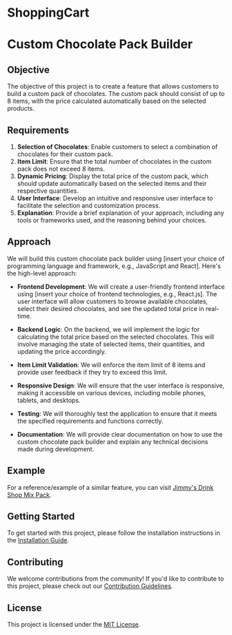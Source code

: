 # ShoppingCart

# Custom Chocolate Pack Builder

## Objective

The objective of this project is to create a feature that allows customers to build a custom pack of chocolates. The custom pack should consist of up to 8 items, with the price calculated automatically based on the selected products.

## Requirements

1. **Selection of Chocolates**: Enable customers to select a combination of chocolates for their custom pack.
2. **Item Limit**: Ensure that the total number of chocolates in the custom pack does not exceed 8 items.
3. **Dynamic Pricing**: Display the total price of the custom pack, which should update automatically based on the selected items and their respective quantities.
4. **User Interface**: Develop an intuitive and responsive user interface to facilitate the selection and customization process.
5. **Explanation**: Provide a brief explanation of your approach, including any tools or frameworks used, and the reasoning behind your choices.

## Approach

We will build this custom chocolate pack builder using [insert your choice of programming language and framework, e.g., JavaScript and React]. Here's the high-level approach:

- **Frontend Development**: We will create a user-friendly frontend interface using [insert your choice of frontend technologies, e.g., React.js]. The user interface will allow customers to browse available chocolates, select their desired chocolates, and see the updated total price in real-time.

- **Backend Logic**: On the backend, we will implement the logic for calculating the total price based on the selected chocolates. This will involve managing the state of selected items, their quantities, and updating the price accordingly.

- **Item Limit Validation**: We will enforce the item limit of 8 items and provide user feedback if they try to exceed this limit.

- **Responsive Design**: We will ensure that the user interface is responsive, making it accessible on various devices, including mobile phones, tablets, and desktops.

- **Testing**: We will thoroughly test the application to ensure that it meets the specified requirements and functions correctly.

- **Documentation**: We will provide clear documentation on how to use the custom chocolate pack builder and explain any technical decisions made during development.

## Example

For a reference/example of a similar feature, you can visit [Jimmy's Drink Shop Mix Pack](https://drinkjimmys.com/products/mix-pack).

## Getting Started

To get started with this project, please follow the installation instructions in the [Installation Guide](/docs/installation.md).

## Contributing

We welcome contributions from the community! If you'd like to contribute to this project, please check out our [Contribution Guidelines](/CONTRIBUTING.md).

## License

This project is licensed under the [MIT License](LICENSE).
